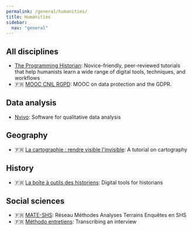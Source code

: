 ```yaml
---
permalink: /general/humanities/
title: Humanities
sidebar:
  nav: "general"
---
```


## All disciplines

- [The Programming Historian](https://programminghistorian.org/): Novice-friendly, peer-reviewed tutorials that help humanists learn a wide range of digital tools, techniques, and workflows
- 🇫🇷 [MOOC CNIL RGPD](https://atelier-rgpd.cnil.fr/): MOOC on data protection and the GDPR.

## Data analysis

- [Nvivo](https://ritme.com/software/nvivo/): Software for qualitative data analysis

## Geography

- 🇫🇷 [La cartographie : rendre visible l'invisible](https://zestedesavoir.com/tutoriels/1298/la-cartographie-rendre-visible-linvisible/): A tutorial on cartography

## History

- 🇫🇷 [La boîte à outils des historiens](https://www.boiteaoutils.info/): Digital tools for historians

## Social sciences

- 🇫🇷 [MATE-SHS](https://mate-shs.cnrs.fr/ressources/): Réseau Méthodes Analyses Terrains Enquêtes en SHS
- 🇫🇷 [Méthodo entretiens](https://dysolab.hypotheses.org/2067): Transcribing an interview
